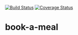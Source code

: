 [![Build Status](https://travis-ci.org/fakorede-bolu/book-a-meal.svg?branch=develop)](https://travis-ci.org/fakorede-bolu/book-a-meal) [![Coverage Status](https://coveralls.io/repos/github/fakorede-bolu/book-a-meal/badge.svg)](https://coveralls.io/github/fakorede-bolu/book-a-meal)

# book-a-meal
